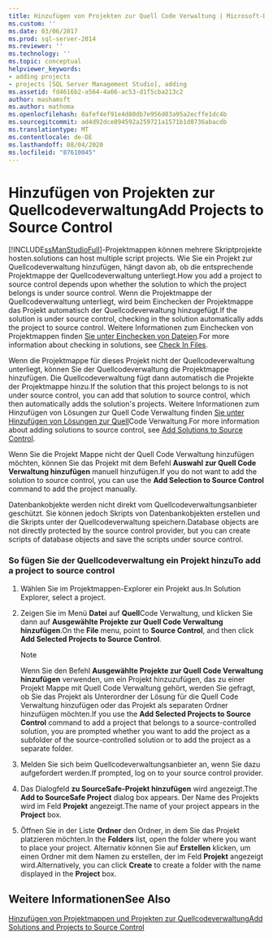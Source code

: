 ```yaml
---
title: Hinzufügen von Projekten zur Quell Code Verwaltung | Microsoft-Dokumentation
ms.custom: ''
ms.date: 03/06/2017
ms.prod: sql-server-2014
ms.reviewer: ''
ms.technology: ''
ms.topic: conceptual
helpviewer_keywords:
- adding projects
- projects [SQL Server Management Studio], adding
ms.assetid: fd4616b2-a564-4a66-ac53-d1f5cba213c2
author: mashamsft
ms.author: mathoma
ms.openlocfilehash: 0afef4ef91e4d80db7e956d03a95a2ecffe1dc4b
ms.sourcegitcommit: ad4d92dce894592a259721a1571b1d8736abacdb
ms.translationtype: MT
ms.contentlocale: de-DE
ms.lasthandoff: 08/04/2020
ms.locfileid: "87610045"
---
```

# <a name="add-projects-to-source-control"></a><span data-ttu-id="0e71b-102">Hinzufügen von Projekten zur Quellcodeverwaltung</span><span class="sxs-lookup"><span data-stu-id="0e71b-102">Add Projects to Source Control</span></span>
  [!INCLUDE[ssManStudioFull](../includes/ssmanstudiofull-md.md)]<span data-ttu-id="0e71b-103">-Projektmappen können mehrere Skriptprojekte hosten.</span><span class="sxs-lookup"><span data-stu-id="0e71b-103">solutions can host multiple script projects.</span></span> <span data-ttu-id="0e71b-104">Wie Sie ein Projekt zur Quellcodeverwaltung hinzufügen, hängt davon ab, ob die entsprechende Projektmappe der Quellcodeverwaltung unterliegt.</span><span class="sxs-lookup"><span data-stu-id="0e71b-104">How you add a project to source control depends upon whether the solution to which the project belongs is under source control.</span></span> <span data-ttu-id="0e71b-105">Wenn die Projektmappe der Quellcodeverwaltung unterliegt, wird beim Einchecken der Projektmappe das Projekt automatisch der Quellcodeverwaltung hinzugefügt.</span><span class="sxs-lookup"><span data-stu-id="0e71b-105">If the solution is under source control, checking in the solution automatically adds the project to source control.</span></span> <span data-ttu-id="0e71b-106">Weitere Informationen zum Einchecken von Projektmappen finden [Sie unter Einchecken von Dateien](../../2014/database-engine/check-in-files.md).</span><span class="sxs-lookup"><span data-stu-id="0e71b-106">For more information about checking in solutions, see [Check In Files](../../2014/database-engine/check-in-files.md).</span></span>  
  
 <span data-ttu-id="0e71b-107">Wenn die Projektmappe für dieses Projekt nicht der Quellcodeverwaltung unterliegt, können Sie der Quellcodeverwaltung die Projektmappe hinzufügen. Die Quellcodeverwaltung fügt dann automatisch die Projekte der Projektmappe hinzu.</span><span class="sxs-lookup"><span data-stu-id="0e71b-107">If the solution that this project belongs to is not under source control, you can add that solution to source control, which then automatically adds the solution's projects.</span></span> <span data-ttu-id="0e71b-108">Weitere Informationen zum Hinzufügen von Lösungen zur Quell Code Verwaltung finden [Sie unter Hinzufügen von Lösungen zur Quell](../../2014/database-engine/add-solutions-to-source-control.md)Code Verwaltung.</span><span class="sxs-lookup"><span data-stu-id="0e71b-108">For more information about adding solutions to source control, see [Add Solutions to Source Control](../../2014/database-engine/add-solutions-to-source-control.md).</span></span>  
  
 <span data-ttu-id="0e71b-109">Wenn Sie die Projekt Mappe nicht der Quell Code Verwaltung hinzufügen möchten, können Sie das Projekt mit dem Befehl **Auswahl zur Quell Code Verwaltung hinzufügen** manuell hinzufügen.</span><span class="sxs-lookup"><span data-stu-id="0e71b-109">If you do not want to add the solution to source control, you can use the **Add Selection to Source Control** command to add the project manually.</span></span>  
  
 <span data-ttu-id="0e71b-110">Datenbankobjekte werden nicht direkt vom Quellcodeverwaltungsanbieter geschützt. Sie können jedoch Skripts von Datenbankobjekten erstellen und die Skripts unter der Quellcodeverwaltung speichern.</span><span class="sxs-lookup"><span data-stu-id="0e71b-110">Database objects are not directly protected by the source control provider, but you can create scripts of database objects and save the scripts under source control.</span></span>  
  
### <a name="to-add-a-project-to-source-control"></a><span data-ttu-id="0e71b-111">So fügen Sie der Quellcodeverwaltung ein Projekt hinzu</span><span class="sxs-lookup"><span data-stu-id="0e71b-111">To add a project to source control</span></span>  
  
1.  <span data-ttu-id="0e71b-112">Wählen Sie im Projektmappen-Explorer ein Projekt aus.</span><span class="sxs-lookup"><span data-stu-id="0e71b-112">In Solution Explorer, select a project.</span></span>  
  
2.  <span data-ttu-id="0e71b-113">Zeigen Sie im Menü **Datei** auf **Quell**Code Verwaltung, und klicken Sie dann auf **Ausgewählte Projekte zur Quell Code Verwaltung hinzufügen**.</span><span class="sxs-lookup"><span data-stu-id="0e71b-113">On the **File** menu, point to **Source Control**, and then click **Add Selected Projects to Source Control**.</span></span>  
  
    > [!NOTE]  
    >  <span data-ttu-id="0e71b-114">Wenn Sie den Befehl **Ausgewählte Projekte zur Quell Code Verwaltung hinzufügen** verwenden, um ein Projekt hinzuzufügen, das zu einer Projekt Mappe mit Quell Code Verwaltung gehört, werden Sie gefragt, ob Sie das Projekt als Unterordner der Lösung für die Quell Code Verwaltung hinzufügen oder das Projekt als separaten Ordner hinzufügen möchten.</span><span class="sxs-lookup"><span data-stu-id="0e71b-114">If you use the **Add Selected Projects to Source Control** command to add a project that belongs to a source-controlled solution, you are prompted whether you want to add the project as a subfolder of the source-controlled solution or to add the project as a separate folder.</span></span>  
  
3.  <span data-ttu-id="0e71b-115">Melden Sie sich beim Quellcodeverwaltungsanbieter an, wenn Sie dazu aufgefordert werden.</span><span class="sxs-lookup"><span data-stu-id="0e71b-115">If prompted, log on to your source control provider.</span></span>  
  
4.  <span data-ttu-id="0e71b-116">Das Dialogfeld **zu SourceSafe-Projekt hinzufügen** wird angezeigt.</span><span class="sxs-lookup"><span data-stu-id="0e71b-116">The **Add to SourceSafe Project** dialog box appears.</span></span> <span data-ttu-id="0e71b-117">Der Name des Projekts wird im Feld **Projekt** angezeigt.</span><span class="sxs-lookup"><span data-stu-id="0e71b-117">The name of your project appears in the **Project** box.</span></span>  
  
5.  <span data-ttu-id="0e71b-118">Öffnen Sie in der Liste **Ordner** den Ordner, in dem Sie das Projekt platzieren möchten.</span><span class="sxs-lookup"><span data-stu-id="0e71b-118">In the **Folders** list, open the folder where you want to place your project.</span></span> <span data-ttu-id="0e71b-119">Alternativ können Sie auf **Erstellen** klicken, um einen Ordner mit dem Namen zu erstellen, der im Feld **Projekt** angezeigt wird.</span><span class="sxs-lookup"><span data-stu-id="0e71b-119">Alternatively, you can click **Create** to create a folder with the name displayed in the **Project** box.</span></span>  
  
## <a name="see-also"></a><span data-ttu-id="0e71b-120">Weitere Informationen</span><span class="sxs-lookup"><span data-stu-id="0e71b-120">See Also</span></span>  
 [<span data-ttu-id="0e71b-121">Hinzufügen von Projektmappen und Projekten zur Quellcodeverwaltung</span><span class="sxs-lookup"><span data-stu-id="0e71b-121">Add Solutions and Projects to Source Control</span></span>](../../2014/database-engine/add-solutions-and-projects-to-source-control.md)  
  
  
